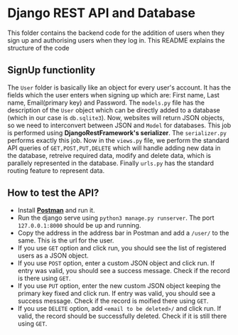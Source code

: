 # Django REST API and Database

This folder contains the backend code for the addition of users when they sign up and authorising users when they log in. This README explains the structure of the code

## SignUp functionlity

The `User` folder is basically like an object for every user's account. It has the fields which the user enters when signing up which are: First name, Last name, Email(primary key) and Password. The `models.py` file has the description of the `User` object which can be directly added to a database (which in our case is `db.sqlite3`).
Now, websites will return JSON objects, so we need to interconvert between JSON and `Model` for databases. This job is performed using **DjangoRestFramework's serializer**. The `serializer.py` performs exactly this job.
Now in the `views.py` file, we perform the standard API queries of `GET,POST,PUT,DELETE` which will handle adding new data in the database, retreive required data, modify and delete data, which is parallely represented in the database. Finally `urls.py` has the standard routing feature to represent data.

## How to test the API?

- Install [**Postman**](https://www.postman.com/downloads/) and run it.
- Run the django serve using `python3 manage.py runserver`. The port `127.0.0.1:8000` should be up and running.
- Copy the address in the address bar in Postman and add a `/user/` to the same. This is the url for the user.
- If you use `GET` option and click run, you should see the list of registered users as a JSON object.
- If you use `POST` option, enter a custom JSON object and click run. If entry was valid, you should see a success message. Check if the record is there using `GET`.
- If you use `PUT` option, enter the new custom JSON object keeping the primary key fixed and click run. If entry was valid, you should see a success message. Check if the record is moified there using `GET`.
- If you use `DELETE` option, add `<email to be deleted>/` and click run. If valid, the record should be successfully deleted. Check if it is still there using `GET`.
